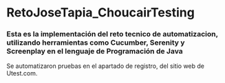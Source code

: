 # RetoJoseTapia_ChoucairTesting

### Esta es la implementación del reto tecnico de automatizacion, utilizando herramientas como Cucumber, Serenity y Screenplay en el lenguaje de Programación de Java

Se automatizaron pruebas en el apartado de registro, del sitio web de Utest.com.


